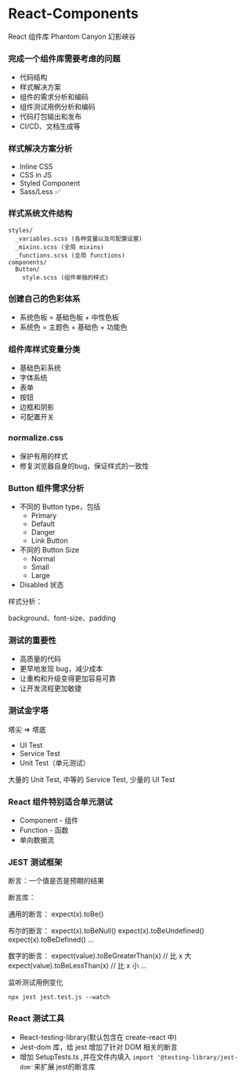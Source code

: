 # React-Components

React 组件库 Phantom Canyon 幻影峡谷

### 完成一个组件库需要考虑的问题

- 代码结构
- 样式解决方案
- 组件的需求分析和编码
- 组件测试用例分析和编码
- 代码打包输出和发布
- CI/CD、文档生成等

### 样式解决方案分析

- Inline CSS
- CSS in JS
- Styled Component
- Sass/Less ✅

### 样式系统文件结构

```
styles/
  _variables.scss (各种变量以及可配置设置)
  _mixins.scss (全局 mixins)
  _functions.scss (全局 functions)
components/
  Button/
    style.scss (组件单独的样式)
```

### 创建自己的色彩体系

- 系统色板 = 基础色板 + 中性色板 
- 系统色 = 主题色 + 基础色 + 功能色

### 组件库样式变量分类

- 基础色彩系统
- 字体系统
- 表单
- 按钮
- 边框和阴影
- 可配置开关


### normalize.css

- 保护有用的样式
- 修复浏览器自身的bug，保证样式的一致性

### Button 组件需求分析

- 不同的 Button type，包括
  - Primary
  - Default
  - Danger
  - Link Button
- 不同的 Button Size
  - Normal
  - Small
  - Large
- Disabled 状态

样式分析：

background、font-size、padding 

### 测试的重要性

- 高质量的代码
- 更早地发现 bug，减少成本
- 让重构和升级变得更加容易可靠
- 让开发流程更加敏捷

### 测试金字塔

塔尖 => 塔底
- UI Test
- Service Test
- Unit Test（单元测试）

大量的 Unit Test, 中等的 Service Test, 少量的 UI Test

### React 组件特别适合单元测试

- Component - 组件
- Function - 函数
- 单向数据流

### JEST 测试框架

断言：一个值是否是预期的结果

断言库：

通用的断言：
expect(x).toBe()

布尔的断言：
expect(x).toBeNull()
expect(x).toBeUndefined()
expect(x).toBeDefined()
...

数字的断言：
expect(value).toBeGreaterThan(x) // 比 x 大
expect(value).toBeLessThan(x) // 比 x 小
...



监听测试用例变化

```
npx jest jest.test.js --watch
```

### React 测试工具

- React-testing-library(默认包含在 create-react 中)
- Jest-dom 库，给 jest 增加了针对 DOM 相关的断言
- 增加 SetupTests.ts ,并在文件内填入 `import '@testing-library/jest-dom'`来扩展 jest的断言库